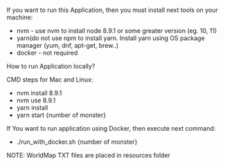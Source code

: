 If you want to run this Application, then you must install next tools on your machine:
- nvm - use nvm to install node 8.9.1 or some greater version (eg. 10, 11) 
- yarn(do not use npm to install yarn. Install yarn using OS package manager (yum, dnf, apt-get, brew..)
- docker - not required

How to run Application locally?
 
CMD steps for Mac and Linux:
- nvm install 8.9.1
- nvm use 8.9.1
- yarn install
- yarn start {number of monster}

If You want to run application using Docker, then execute next command:
- ./run_with_docker.sh {number of monster} 

NOTE: WorldMap TXT files are placed in resources folder 

